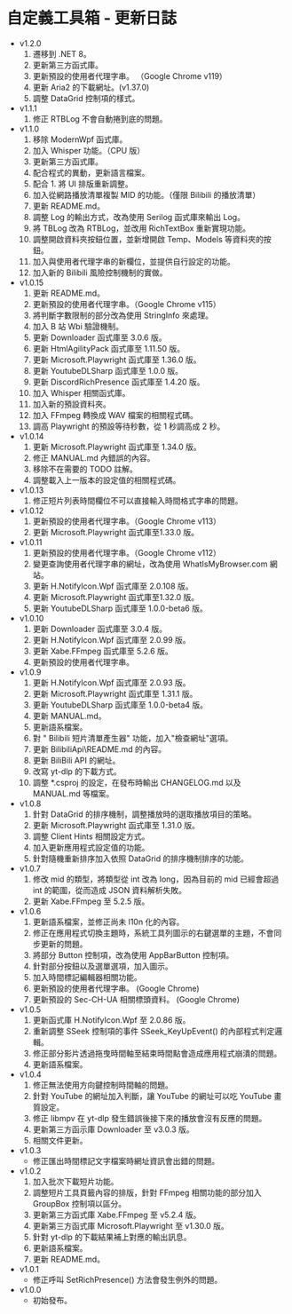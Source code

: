 # 自定義工具箱 - 更新日誌

- v1.2.0
  1. 遷移到 .NET 8。
  2. 更新第三方函式庫。
  3. 更新預設的使用者代理字串。 （Google Chrome v119）
  4. 更新 Aria2 的下載網址。(v1.37.0) 
  5. 調整 DataGrid 控制項的樣式。 
- v1.1.1
  1. 修正 RTBLog 不會自動捲到底的問題。 
- v1.1.0
  1. 移除 ModernWpf 函式庫。
  2. 加入 Whisper 功能。（CPU 版）
  3. 更新第三方函式庫。
  4. 配合程式的異動，更新語言檔案。
  5. 配合 1. 將 UI 排版重新調整。
  6. 加入從網路播放清單複製 MID 的功能。（僅限 Bilibili 的播放清單） 
  7. 更新 README.md。
  8. 調整 Log 的輸出方式，改為使用 Serilog 函式庫來輸出 Log。
  9. 將 TBLog 改為 RTBLog，並改用 RichTextBox 重新實現功能。
  10. 調整開啟資料夾按鈕位置，並新增開啟 Temp、Models 等資料夾的按鈕。
  12. 加入與使用者代理字串的新欄位，並提供自行設定的功能。
  13. 加入新的 Bilibili 風險控制機制的實做。
- v1.0.15
  1. 更新 README.md。
  2. 更新預設的使用者代理字串。（Google Chrome v115）
  3. 將判斷字數限制的部分改為使用 StringInfo 來處理。
  4. 加入 B 站 Wbi 驗證機制。
  5. 更新 Downloader 函式庫至 3.0.6 版。
  6. 更新 HtmlAgilityPack 函式庫至 1.11.50 版。
  7. 更新 Microsoft.Playwright 函式庫至 1.36.0 版。
  8. 更新 YoutubeDLSharp 函式庫至 1.0.0 版。
  9. 更新 DiscordRichPresence 函式庫至 1.4.20 版。
  10. 加入 Whisper 相關函式庫。
  11. 加入新的預設資料夾。
  12. 加入 FFmpeg 轉換成 WAV 檔案的相關程式碼。
  13. 調高 Playwright 的預設等待秒數，從 1 秒調高成 2 秒。
- v1.0.14
  1. 更新 Microsoft.Playwright 函式庫至 1.34.0 版。
  2. 修正 MANUAL.md 內錯誤的內容。
  3. 移除不在需要的 TODO 註解。
  4. 調整載入上一版本的設定值的相關程式碼。
- v1.0.13
  1. 修正短片列表時間欄位不可以直接輸入時間格式字串的問題。
- v1.0.12
  1. 更新預設的使用者代理字串。（Google Chrome v113）
  2. 更新 Microsoft.Playwright 函式庫至1.33.0 版。
- v1.0.11
  1. 更新預設的使用者代理字串。（Google Chrome v112）
  2. 變更查詢使用者代理字串的網址，改為使用 WhatIsMyBrowser.com 網站。
  3. 更新 H.NotifyIcon.Wpf 函式庫至 2.0.108 版。
  4. 更新 Microsoft.Playwright 函式庫至1.32.0 版。
  5. 更新 YoutubeDLSharp 函式庫至 1.0.0-beta6 版。
- v1.0.10
  1. 更新 Downloader 函式庫至 3.0.4 版。
  2. 更新 H.NotifyIcon.Wpf 函式庫至 2.0.99 版。
  3. 更新 Xabe.FFmpeg 函式庫至 5.2.6 版。
  4. 更新預設的使用者代理字串。
- v1.0.9
  1. 更新 H.NotifyIcon.Wpf 函式庫至 2.0.93 版。
  2. 更新 Microsoft.Playwright 函式庫至 1.31.1 版。
  3. 更新 YoutubeDLSharp 函式庫至 1.0.0-beta4 版。
  4. 更新 MANUAL.md。
  5. 更新語系檔案。
  6. 對 " Bilibili 短片清單產生器" 功能，加入"檢查網址"選項。
  7. 更新 BilibiliApi\README.md 的內容。
  8. 更新 BiliBili API 的網址。
  9. 改寫 yt-dlp 的下載方式。
  10. 調整 *.csproj 的設定，在發布時輸出 CHANGELOG.md 以及 MANUAL.md 等檔案。
- v1.0.8
  1. 針對 DataGrid 的排序機制，調整播放時的選取播放項目的策略。
  2. 更新 Microsoft.Playwright 函式庫至 1.31.0 版。
  3. 調整 Client Hints 相關設定方式。
  4. 加入更新應用程式設定值的功能。
  5. 針對隨機重新排序加入依照 DataGrid 的排序機制排序的功能。
- v1.0.7
  1. 修改 mid 的類型，將類型從 int 改為 long，因為目前的 mid 已經會超過 int 的範圍，從而造成 JSON 資料解析失敗。
  2. 更新 Xabe.FFmpeg 至 5.2.5 版。
- v1.0.6
  1. 更新語系檔案，並修正尚未 l10n 化的內容。
  2. 修正在應用程式切換主題時，系統工具列圖示的右鍵選單的主題，不會同步更新的問題。
  3. 將部分 Button 控制項，改為使用 AppBarButton 控制項。
  4. 針對部分按鈕以及選單選項，加入圖示。
  5. 加入時間標記編輯器相關功能。
  6. 更新預設的使用者代理字串。 (Google Chrome)
  7. 更新預設的 Sec-CH-UA 相關標頭資料。 (Google Chrome)
- v1.0.5
  1. 更新函式庫 H.NotifyIcon.Wpf 至 2.0.86 版。
  2. 重新調整 SSeek 控制項的事件 SSeek_KeyUpEvent() 的內部程式判定邏輯。
  3. 修正部分影片透過拖曳時間軸至結束時間點會造成應用程式崩潰的問題。
  4. 更新語系檔案。
- v1.0.4
  1. 修正無法使用方向鍵控制時間軸的問題。
  2. 針對 YouTube 的網址加入判斷，讓 YouTube 的網址可以吃 YouTube 畫質設定。
  3. 修正 libmpv 在 yt-dlp 發生錯誤後接下來的播放會沒有反應的問題。
  4. 更新第三方函示庫 Downloader 至 v3.0.3 版。
  5. 相關文件更新。
- v1.0.3
  - 修正匯出時間標記文字檔案時網址資訊會出錯的問題。
- v1.0.2
  1. 加入批次下載短片功能。
  2. 調整短片工具頁籤內容的排版，針對 FFmpeg 相關功能的部分加入 GroupBox 控制項以區分。
  3. 更新第三方函式庫 Xabe.FFmpeg 至 v5.2.4 版。
  4. 更新第三方函式庫 Microsoft.Playwright 至 v1.30.0 版。
  5. 針對 yt-dlp 的下載結果補上對應的輸出訊息。
  6. 更新語系檔案。
  7. 更新 README.md。
- v1.0.1
  - 修正呼叫 SetRichPresence() 方法會發生例外的問題。
- v1.0.0
  - 初始發布。